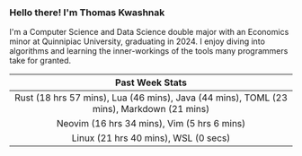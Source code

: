 
### Hello there! I'm Thomas Kwashnak

I'm a Computer Science and Data Science double major with an Economics
minor at Quinnipiac University, graduating in 2024.
I enjoy diving into algorithms and learning the inner-workings of the tools
many programmers take for granted.

| Past Week Stats |
| :---: |
| Rust (18 hrs 57 mins), Lua (46 mins), Java (44 mins), TOML (23 mins), Markdown (21 mins) |
| Neovim (16 hrs 34 mins), Vim (5 hrs 6 mins) |
| Linux (21 hrs 40 mins), WSL (0 secs) |

